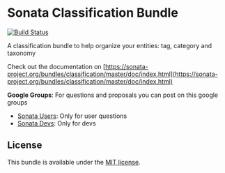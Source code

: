 Sonata Classification Bundle
============================

[![Build Status](https://secure.travis-ci.org/sonata-project/SonataClassificationBundle.png)](https://secure.travis-ci.org/#!/sonata-project/SonataClassificationBundle)

A classification bundle to help organize your entities: tag, category and taxonomy

Check out the documentation on [https://sonata-project.org/bundles/classification/master/doc/index.html](https://sonata-project.org/bundles/classification/master/doc/index.html)

**Google Groups**: For questions and proposals you can post on this google groups

* [Sonata Users](https://groups.google.com/group/sonata-users): Only for user questions
* [Sonata Devs](https://groups.google.com/group/sonata-devs): Only for devs

License
-------

This bundle is available under the [MIT license](Resources/meta/LICENSE).
